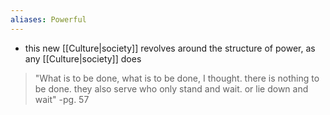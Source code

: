 ```yaml
---
aliases: Powerful
---
```

- this new [[Culture|society]] revolves around the structure of power, as any [[Culture|society]] does 

>"What is to be done, what is to be done, I thought. there is nothing to be done. they also serve who only stand and wait. or lie down and wait"
> -pg. 57